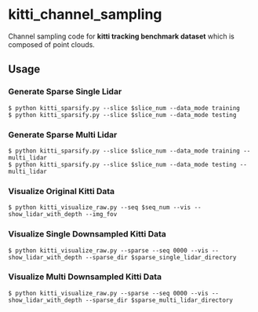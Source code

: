# kitti_channel_sampling

Channel sampling code for **kitti tracking benchmark dataset** which is composed of point clouds.

## Usage

### Generate Sparse Single Lidar

```
$ python kitti_sparsify.py --slice $slice_num --data_mode training
$ python kitti_sparsify.py --slice $slice_num --data_mode testing
```

### Generate Sparse Multi Lidar

```
$ python kitti_sparsify.py --slice $slice_num --data_mode training --multi_lidar
$ python kitti_sparsify.py --slice $slice_num --data_mode testing --multi_lidar
```

### Visualize Original Kitti Data

```
$ python kitti_visualize_raw.py --seq $seq_num --vis --show_lidar_with_depth --img_fov
```

### Visualize Single Downsampled Kitti Data

```
$ python kitti_visualize_raw.py --sparse --seq 0000 --vis --show_lidar_with_depth --sparse_dir $sparse_single_lidar_directory
```

### Visualize Multi Downsampled Kitti Data

```
$ python kitti_visualize_raw.py --sparse --seq 0000 --vis --show_lidar_with_depth --sparse_dir $sparse_multi_lidar_directory
```


<!-- [[Paper]](paper_address) -->

<!-- ## Overview
`RSMix` generates the virtual sample from each part of the two point cloud samples by mixing them without shape distortion. It effectively generalize the deep neural network model and achieve remarkable performance for shape classification. -->

<!-- <img src='./rsmix_pipeline.png' width=800> -->
<!-- 
## Implementation

### RSMix on PointNet++

* [RSMix-PointNet++(TensorFlow)](./pointnet2_rsmix)

### RSMix on DGCNN

* [RSMix-DGCNN(PyTorch)](./dgcnn_rsmix)


## License

MIT License


## Acknowledgement
The structure of this codebase is borrowed from 
[PointNet++](https://github.com/charlesq34/pointnet2/) and [DGCNN-PyTorch](https://github.com/WangYueFt/dgcnn/tree/master/pytorch).


### Citation
If you find our work useful in your research, please consider citing:

        Our_citation -->
